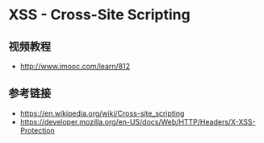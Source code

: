 # XSS - Cross-Site Scripting

## 视频教程
* http://www.imooc.com/learn/812

## 参考链接
* https://en.wikipedia.org/wiki/Cross-site_scripting
* https://developer.mozilla.org/en-US/docs/Web/HTTP/Headers/X-XSS-Protection
